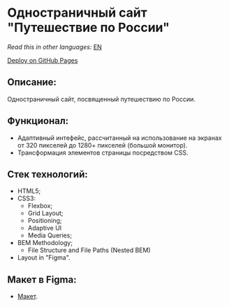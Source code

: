 # Одностраничный сайт "Путешествие по России"

*Read this in other languages:* [EN](https://github.com/Natharoz/russian-travel/blob/main/readme.en.md)

[Deploy on GitHub Pages](https://natharoz.github.io/russian-travel/index)

## Описание:

Одностраничный сайт, посвященный путешествию по России.

## Функционал:

- Адаптивный интефейс, рассчитанный на использование на экранах от 320 пикселей до 1280+ пикселей (большой монитор).
- Трансформация элементов страницы посредством CSS.

## Стек технологий:

- HTML5;
- CSS3:
  - Flexbox;
  - Grid Layout;
  - Positioning;
  - Adaptive UI
  - Media Queries;
- BEM Methodology;
  - File Structure and File Paths (Nested BEM)
- Layout in "Figma".

## Макет в Figma:

- [Макет](https://www.figma.com/file/5S2WSbEFL6awjVWJ0NWL8Q/Sprint-3_-Russia-_-desktop-mobile).

